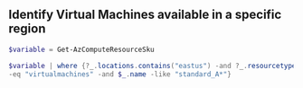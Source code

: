 ## Identify Virtual Machines available in a specific region    

```powershell
$variable = Get-AzComputeResourceSku

$variable | where {?_.locations.contains("eastus") -and ?_.resourcetype ` 
-eq "virtualmachines" -and $_.name -like "standard_A*"}

```
